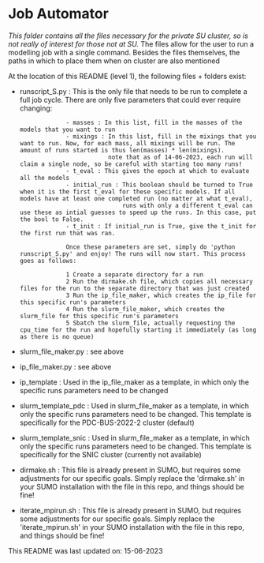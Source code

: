 # Job Automator

*This folder contains all the files necessary for the private SU cluster, so is not really of interest for those not at SU.*
The files allow for the user to run a modelling job with a single command.
Besides the files themselves, the paths in which to place them when on cluster are also mentioned 

At the location of this README (level 1), the following files + folders exist:

- runscript_S.py : This is the only file that needs to be run to complete a full job cycle. There are only five parameters that could ever require changing:
  
                   - masses : In this list, fill in the masses of the models that you want to run
                   - mixings : In this list, fill in the mixings that you want to run. Now, for each mass, all mixings will be run. The amount of runs started is thus len(masses) * len(mixings).
                               note that as of 14-06-2023, each run will claim a single node, so be careful with starting too many runs!
                   - t_eval : This gives the epoch at which to evaluate all the models
                   - initial_run : This boolean should be turned to True when it is the first t_eval for these specific models. If all models have at least one completed run (no matter at what t_eval),
                                   runs with only a different t_eval can use these as intial guesses to speed up the runs. In this case, put the bool to False.
                   - t_init : If initial_run is True, give the t_init for the first run that was ran. 

                   Once these parameters are set, simply do 'python runscript_S.py' and enjoy! The runs will now start. This process goes as follows:
  
                   1 Create a separate directory for a run
                   2 Run the dirmake.sh file, which copies all necessary files for the run to the separate directory that was just created
                   3 Run the ip_file_maker, which creates the ip_file for this specific run's parameters
                   4 Run the slurm_file_maker, which creates the slurm_file for this specific run's parameters
                   5 Sbatch the slurm_file, actually requesting the cpu_time for the run and hopefully starting it immediately (as long as there is no queue)
  
- slurm_file_maker.py : see above
- ip_file_maker.py : see above
- ip_template : Used in the ip_file_maker as a template, in which only the specific runs parameters need to be changed
- slurm_template_pdc : Used in slurm_file_maker as a template, in which only the specific runs parameters need to be changed. This template is specifically for the PDC-BUS-2022-2 cluster (default)
- slurm_template_snic : Used in slurm_file_maker as a template, in which only the specific runs parameters need to be changed. This template is specifically for the SNIC cluster (currently not available)
- dirmake.sh : This file is already present in SUMO, but requires some adjustments for our specific goals. Simply replace the 'dirmake.sh' in your SUMO installation with the file in this repo, 
               and things should be fine!
- iterate_mpirun.sh : This file is already present in SUMO, but requires some adjustments for our specific goals. Simply replace the 'iterate_mpirun.sh' in your SUMO installation with the file in this repo, 
                      and things should be fine!

This README was last updated on: 15-06-2023
